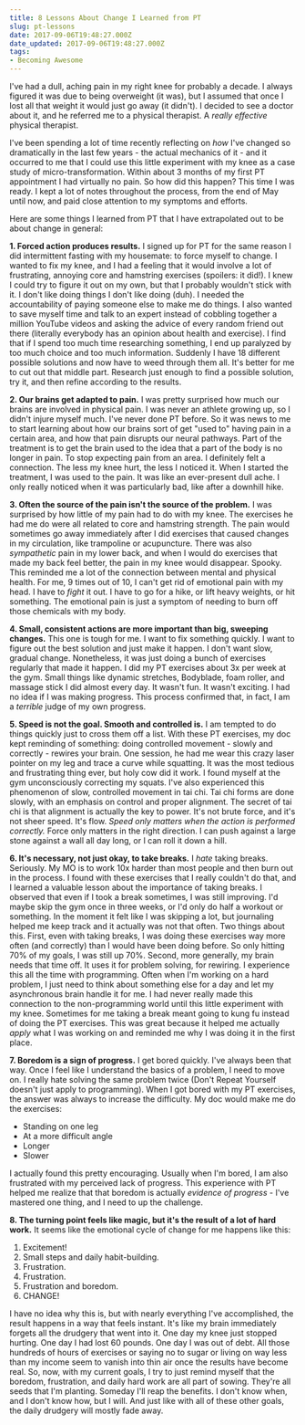 ```yaml
---
title: 8 Lessons About Change I Learned from PT
slug: pt-lessons
date: 2017-09-06T19:48:27.000Z
date_updated: 2017-09-06T19:48:27.000Z
tags: 
- Becoming Awesome
---
```


I've had a dull, aching pain in my right knee for probably a decade. I always figured it was due to being overweight (it was), but I assumed that once I lost all that weight it would just go away (it didn't). I decided to see a doctor about it, and he referred me to a physical therapist. A *really effective* physical therapist.

I've been spending a lot of time recently reflecting on *how* I've changed so dramatically in the last few years - the actual mechanics of it - and it occurred to me that I could use this little experiment with my knee as a case study of micro-transformation. Within about 3 months of my first PT appointment I had virtually no pain. So how did this happen? This time I was ready. I kept a lot of notes throughout the process, from the end of May until now, and paid close attention to my symptoms and efforts. 

Here are some things I learned from PT that I have extrapolated out to be about change in general: 

**1. Forced action produces results.** I signed up for PT for the same reason I did intermittent fasting with my housemate: to force myself to change. I wanted to fix my knee, and I had a feeling that it would involve a lot of frustrating, annoying core and hamstring exercises (spoilers: it did!). I knew I could try to figure it out on my own, but that I probably wouldn't stick with it. I don't like doing things I don't like doing (duh). I needed the accountability of paying someone else to make me do things. I also wanted to save myself time and talk to an expert instead of cobbling together a million YouTube videos and asking the advice of every random friend out there (literally everybody has an opinion about health and exercise). I find that if I spend too much time researching something, I end up paralyzed by too much choice and too much information. Suddenly I have 18 different possible solutions and now have to weed through them all. It's better for me to cut out that middle part. Research just enough to find a possible solution, try it, and then refine according to the results.

**2.  Our brains get adapted to pain.** I was pretty surprised how much our brains are involved in physical pain. I was never an athlete growing up, so I didn't injure myself much. I've never done PT before. So it was news to me to start learning about how our brains sort of get "used to" having pain in a certain area, and how that pain disrupts our neural pathways. Part of the treatment is to get the brain used to the idea that a part of the body is no longer in pain. To stop expecting pain from an area. I definitely felt a connection. The less my knee hurt, the less I noticed it. When I started the treatment, I was used to the pain. It was like an ever-present dull ache. I only really noticed when it was particularly bad, like after a downhill hike. 

**3. Often the source of the pain isn't the source of the problem.** I was surprised by how little of my pain had to do with my knee. The exercises he had me do were all related to core and hamstring strength. The pain would sometimes go away immediately after I did exercises that caused changes in my circulation, like trampoline or acupuncture.  There was also *sympathetic* pain in my lower back, and when I would do exercises that made my back feel better, the pain in my knee would disappear. Spooky. This reminded me a lot of the connection between mental and physical health. For me, 9 times out of 10, I can't get rid of emotional pain with my head. I have to *fight* it out. I have to go for a hike, or lift heavy weights, or hit something. The emotional pain is just a symptom of needing to burn off those chemicals with my body.

**4. Small, consistent actions are more important than big, sweeping changes.**  This one is tough for me. I want to fix something quickly. I want to figure out the best solution and just make it happen. I don't want slow, gradual change. Nonetheless, it was just doing a bunch of exercises regularly that made it happen. I did my PT exercises about 3x per week at the gym. Small things like dynamic stretches, Bodyblade, foam roller, and massage stick I did almost every day. It wasn't fun. It wasn't exciting. I had no idea if I was making progress. This process confirmed that, in fact, I am a *terrible* judge of my own progress.

**5. Speed is not the goal. Smooth and controlled is.** I am tempted to do things quickly just to cross them off a list. With these PT exercises, my doc kept reminding of something: doing controlled movement - slowly and correctly - rewires your brain. One session, he had me wear this crazy laser pointer on my leg and trace a curve while squatting. It was the most tedious and frustrating thing ever, but holy cow did it work. I found myself at the gym unconsciously correcting my squats. I've also experienced this phenomenon of slow, controlled movement in tai chi. Tai chi forms are done slowly, with an emphasis on control and proper alignment. The secret of tai chi is that alignment is actually the key to power. It's not brute force, and it's not sheer speed. It's flow. *Speed only matters when the action is performed correctly.* Force only matters in the right direction. I can push against a large stone against a wall all day long, or I can roll it down a hill.

**6. It's necessary, not just okay, to take breaks.** I *hate* taking breaks. Seriously. My MO is to work 10x harder than most people and then burn out in the process. I found with these exercises that I really couldn't do that, and I learned a valuable lesson about the importance of taking breaks. I observed that even if I took a break sometimes, I was still improving. I'd maybe skip the gym once in three weeks, or I'd only do half a workout or something. In the moment it felt like I was skipping a lot, but journaling helped me keep track and it actually was not that often. Two things about this. First, even with taking breaks, I was doing these exercises way more often (and correctly) than I would have been doing before. So only hitting 70% of my goals, I was still up 70%. Second, more generally, my brain needs that time off. It uses it for problem solving, for rewiring. I experience this all the time with programming. Often when I'm working on a hard problem, I just need to think about something else for a day and let my asynchronous brain handle it for me. I had never really made this connection to the non-programming world until this little experiment with my knee. Sometimes for me taking a break meant going to kung fu instead of doing the PT exercises. This was great because it helped me actually *apply* what I was working on and reminded me why I was doing it in the first place.

**7. Boredom is a sign of progress.** I get bored quickly. I've always been that way. Once I feel like I understand the basics of a problem, I need to move on. I really hate solving the same problem twice (Don't Repeat Yourself doesn't just apply to programming). When I got bored with my PT exercises, the answer was always to increase the difficulty. My doc would make me do the exercises:

  - Standing on one leg
  - At a more difficult angle
  - Longer
  - Slower

I actually found this pretty encouraging. Usually when I'm bored, I am also frustrated with my perceived lack of progress. This experience with PT helped me realize that that boredom is actually *evidence of progress* - I've mastered one thing, and I need to up the challenge.

**8. The turning point feels like magic, but it's the result of a lot of hard work.** It seems like the emotional cycle of change for me happens like this:

1. Excitement!
2. Small steps and daily habit-building.
3. Frustration.
4. Frustration.
5. Frustration and boredom.
6. CHANGE!

I have no idea why this is, but with nearly everything I've accomplished, the result happens in a way that feels instant. It's like my brain immediately forgets all the drudgery that went into it. One day my knee just stopped hurting. One day I had lost 60 pounds. One day I was out of debt. All those hundreds of hours of exercises or saying no to sugar or living on way less than my income seem to vanish into thin air once the results have become real. So, now, with my current goals, I try to just remind myself that the boredom, frustration, and daily hard work are all part of sowing. They're all seeds that I'm planting. Someday I'll reap the benefits. I don't know when, and I don't know how, but I will. And just like with all of these other goals, the daily drudgery will mostly fade away. 